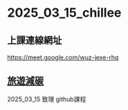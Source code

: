 # __2025_03_15_chillee__

## 上課連線網址
https://meet.google.com/wuz-jexe-rhq

## [旅遊減碳](./旅遊減碳)
2025_03_15 致理 github課程
